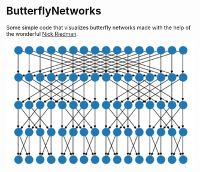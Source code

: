 # ButterflyNetworks
Some simple code that visualizes butterfly networks made with the help of the wonderful [Nick Riedman](https://github.com/nriedman).

![alt text](https://github.com/FlyingWorkshop/ButterflyNetworks/blob/main/butterfly_network.png)
